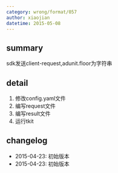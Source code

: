 ```yaml
---
category: wrong/format/057
author: xiaojian
datetime: 2015-05-08
---
```


## summary

sdk发送client-request,adunit.floor为字符串

## detail

1. 修改config.yaml文件
1. 编写request文件
1. 编写result文件
1. 运行tkit

## changelog

- 2015-04-23: 初始版本
- 2015-04-23: 初始版本